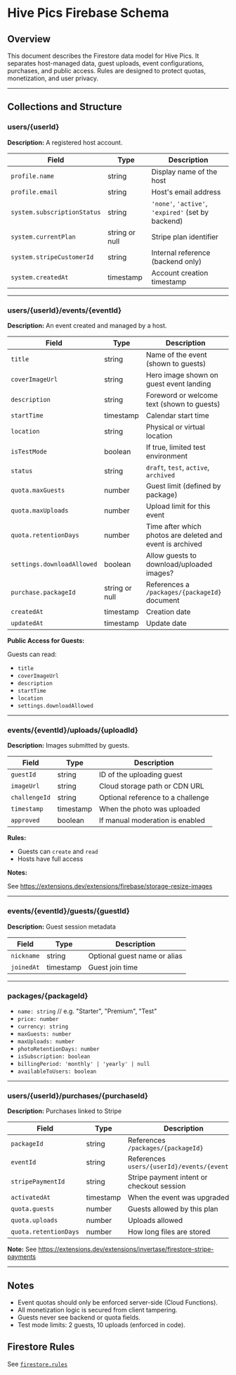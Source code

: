 # Hive Pics Firebase Schema

## Overview

This document describes the Firestore data model for Hive Pics. It separates host-managed data, guest uploads, event configurations, purchases, and public access. Rules are designed to protect quotas, monetization, and user privacy.

---

## Collections and Structure

### users/{userId}

**Description:** A registered host account.

| Field                       | Type              | Description                                        |
|-----------------------------|-------------------|----------------------------------------------------|
| `profile.name`              | string            | Display name of the host                           |
| `profile.email`             | string            | Host's email address                               |
| `system.subscriptionStatus` | string            | `'none'`, `'active'`, `'expired'` (set by backend) |
| `system.currentPlan`        | string or null    | Stripe plan identifier                             |
| `system.stripeCustomerId`   | string            | Internal reference (backend only)                  |
| `system.createdAt`          | timestamp         | Account creation timestamp                         |

---

### users/{userId}/events/{eventId}

**Description:** An event created and managed by a host.

| Field                      | Type           | Description                                               |
|----------------------------|----------------|-----------------------------------------------------------|
| `title`                    | string         | Name of the event (shown to guests)                       |
| `coverImageUrl`            | string         | Hero image shown on guest event landing                   |
| `description`              | string         | Foreword or welcome text (shown to guests)                |
| `startTime`                | timestamp      | Calendar start time                                       |
| `location`                 | string         | Physical or virtual location                              |
| `isTestMode`               | boolean        | If true, limited test environment                         |
| `status`                   | string         | `draft`, `test`, `active`, `archived`                     |
| `quota.maxGuests`          | number         | Guest limit (defined by package)                          |
| `quota.maxUploads`         | number         | Upload limit for this event                               |
| `quota.retentionDays`      | number         | Time after which photos are deleted and event is archived |
| `settings.downloadAllowed` | boolean        | Allow guests to download/uploaded images?                 |
| `purchase.packageId`       | string or null | References a `/packages/{packageId}` document             |
| `createdAt`                | timestamp      | Creation date                                             |
| `updatedAt`                | timestamp      | Update date                                               |

**Public Access for Guests:**

Guests can read:
- `title`
- `coverImageUrl`
- `description`
- `startTime`
- `location`
- `settings.downloadAllowed`

---

### events/{eventId}/uploads/{uploadId}

**Description:** Images submitted by guests.

| Field         | Type      | Description                       |
|---------------|-----------|-----------------------------------|
| `guestId`     | string    | ID of the uploading guest         |
| `imageUrl`    | string    | Cloud storage path or CDN URL     |
| `challengeId` | string    | Optional reference to a challenge |
| `timestamp`   | timestamp | When the photo was uploaded       |
| `approved`    | boolean   | If manual moderation is enabled   |

**Rules:**
- Guests can `create` and `read`
- Hosts have full access

**Notes:**

See https://extensions.dev/extensions/firebase/storage-resize-images

---

### events/{eventId}/guests/{guestId}

**Description:** Guest session metadata

| Field      | Type      | Description                  |
|------------|-----------|------------------------------|
| `nickname` | string    | Optional guest name or alias |
| `joinedAt` | timestamp | Guest join time              |

---

### packages/{packageId}
- `name: string` // e.g. "Starter", "Premium", "Test"
- `price: number`
- `currency: string`
- `maxGuests: number`
- `maxUploads: number`
- `photoRetentionDays: number`
- `isSubscription: boolean`
- `billingPeriod: 'monthly' | 'yearly' | null`
- `availableToUsers: boolean`

---

### users/{userId}/purchases/{purchaseId}

**Description:** Purchases linked to Stripe

| Field                 | Type      | Description                                  |
|-----------------------|-----------|----------------------------------------------|
| `packageId`           | string    | References `/packages/{packageId}`           |
| `eventId`             | string    | References `users/{userId}/events/{eventId}` |
| `stripePaymentId`     | string    | Stripe payment intent or checkout session    |
| `activatedAt`         | timestamp | When the event was upgraded                  |
| `quota.guests`        | number    | Guests allowed by this plan                  |
| `quota.uploads`       | number    | Uploads allowed                              |
| `quota.retentionDays` | number    | How long files are stored                    |

**Note:** See https://extensions.dev/extensions/invertase/firestore-stripe-payments

---

## Notes

- Event quotas should only be enforced server-side (Cloud Functions).
- All monetization logic is secured from client tampering.
- Guests never see backend or quota fields.
- Test mode limits: 2 guests, 10 uploads (enforced in code).

## Firestore Rules
See [`firestore.rules`](../firestore.rules)

